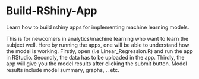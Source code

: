 # Build-RShiny-App
Learn how to build rshiny apps for implementing machine learning models.


This is for newcomers in analytics/machine learning who want to learn the subject well. Here by running the apps, one will be able to understand how the model is working. Firstly, open (i.e Linear_Regression.R) and run the app in RStudio. Secondly, the data has to be uploaded in the app. Thirdly, the app will give you the model results after clicking the submit button. Model results include model summary, graphs, .. etc.  
